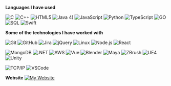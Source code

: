 <!-- [![Header](https://github.com/adamalston/adamalston/raw/master/profile.gif)](https://www.youtube.com/watch?v=dQw4w9WgXcQ) -->

<!-- [![adamalston.com](https://img.shields.io/badge/-ADAMALSTON.COM-000000?style=for-the-badge&logo=react&logoColor=white)](https://www.adamalston.com/) -->

**Languages I have used**

![C](https://img.shields.io/badge/-C-000000?style=flat&logo=C)
![C++](https://img.shields.io/badge/-C++-000000?style=flat&logo=C%2B%2B&logoColor=000064)
![HTML5](https://img.shields.io/badge/-HTML5-000000?style=flat&logo=HTML5)
![Java](https://img.shields.io/badge/-Java-000000?style=flat&logo=Java&logoColor=000064) 4)
![JavaScript](https://img.shields.io/badge/-JavaScript-000000?style=flat&logo=javascript)
![Python](https://img.shields.io/badge/-Python-000000?style=flat&logo=python)
![TypeScript](https://img.shields.io/badge/-TypeScript-000000?style=flat&logo=typescript&logoColor=000064)
![GO](https://img.shields.io/badge/-Java-000000?style=flat&logo=Java&logoColor=000064)
![SQL](https://img.shields.io/badge/-SQL-000000?style=flat&logo=MySQL)
![Swift](https://img.shields.io/badge/-Swift-000000?style=flat&logo=Swift)

**Some of the technologies I have worked with**

![Git](https://img.shields.io/badge/-Git-000000?style=flat&logo=git&logoColor=000064)
![GitHub](https://img.shields.io/badge/-GitHub-000000?style=flat&logo=github&logoColor=000064)
![Jira](https://img.shields.io/badge/-Jira-000000?style=flat&logo=jira-software&logoColor=white&logoColor=000064)
![jQuery](https://img.shields.io/badge/-jQuery-000000?style=flat&logo=jQuery&logoColor=000064)
![Linux](https://img.shields.io/badge/-Linux-000000?style=flat&logo=linux&logoColor=000064)
![Node.js](https://img.shields.io/badge/-Node.js-000000?style=flat&logo=node.js&logoColor=000064)
![React](https://img.shields.io/badge/-React-000000?style=flat&logo=React&logoColor=000064)

![MongoDB](https://img.shields.io/badge/-React-000000?style=flat&logo=React&logoColor=000064)
![.NET](https://img.shields.io/badge/-React-000000?style=flat&logo=React&logoColor=000064)
![AWS](https://img.shields.io/badge/-React-000000?style=flat&logo=React&logoColor=000064)
![Vue](https://img.shields.io/badge/-Spring-000000?style=flat&logo=spring&logoColor=000064)
![Blender](https://img.shields.io/badge/-React-000000?style=flat&logo=React&logoColor=000064)
![Maya](https://img.shields.io/badge/-React-000000?style=flat&logo=React&logoColor=000064)
![ZBrush](https://img.shields.io/badge/-React-000000?style=flat&logo=React&logoColor=000064)
![UE4](https://img.shields.io/badge/-React-000000?style=flat&logo=React&logoColor=000064)
![Unity](https://img.shields.io/badge/-React-000000?style=flat&logo=React&logoColor=000064)

![TCP/IP](https://img.shields.io/badge/-TCP/IP-000000?style=flat&logo=cisco&logoColor=000064)
![VSCode](https://img.shields.io/badge/-XCode-000000?style=flat&logo=XCode&logoColor=000064)<!-- wi*quL3fcV -->

**Website**
[![My Website](https://img.shields.io/badge/-🧬&nbsp;&nbsp;My&nbsp;Website-000000?style=flat)](https://aidenfaulconer.tech)

